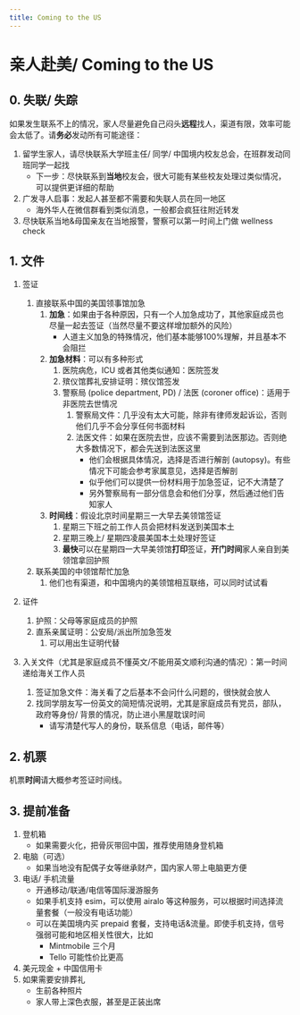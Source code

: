 ```yaml
---
title: Coming to the US
---
```


# 亲人赴美/ Coming to the US


## 0. 失联/ 失踪

如果发生联系不上的情况，家人尽量避免自己闷头**远程**找人，渠道有限，效率可能会太低了。请**务必**发动所有可能途径：

1. 留学生家人，请尽快联系大学班主任/ 同学/ 中国境内校友总会，在班群发动同班同学一起找
   - 下一步：尽快联系到**当地**校友会，很大可能有某些校友处理过类似情况，可以提供更详细的帮助
1. 广发寻人启事：发起人甚至都不需要和失联人员在同一地区
   - 海外华人在微信群看到类似消息，一般都会疯狂往附近转发
1. 尽快联系当地&母国亲友在当地报警，警察可以第一时间上门做 wellness check


## 1. 文件

1. 签证
   1. 直接联系中国的美国领事馆加急
      1. **加急**：如果由于各种原因，只有一个人加急成功了，其他家庭成员也尽量一起去签证（当然尽量不要这样增加额外的风险）
         - 人道主义加急的特殊情况，他们基本能够100%理解，并且基本不会阻拦
      1. **加急材料**：可以有多种形式
         1. 医院病危，ICU 或者其他类似通知：医院签发
         1. 殡仪馆葬礼安排证明：殡仪馆签发
         1. 警察局 (police department, PD) / 法医 (coroner office)：适用于非医院去世情况
            1. 警察局文件：几乎没有太大可能，除非有律师发起诉讼，否则他们几乎不会分享任何书面材料
            1. 法医文件：如果在医院去世，应该不需要到法医那边。否则绝大多数情况下，都会先送到法医这里
               - 他们会根据具体情况，选择是否进行解剖 (autopsy)。有些情况下可能会参考家属意见，选择是否解剖
               - 似乎他们可以提供一份材料用于加急签证，记不大清楚了
               - 另外警察局有一部分信息会和他们分享，然后通过他们告知家人
      1. **时间线**：假设北京时间星期三一大早去美领馆签证
         1. 星期三下班之前工作人员会把材料发送到美国本土
         1. 星期三晚上/ 星期四凌晨美国本土处理好签证
         1. **最快**可以在星期四一大早美领馆**打印**签证，**开门时间**家人亲自到美领馆拿回护照
   1. 联系美国的中领馆帮忙加急
      1. 他们也有渠道，和中国境内的美领馆相互联络，可以同时试试看

1. 证件
   1. 护照：父母等家庭成员的护照
   1. 直系亲属证明：公安局/派出所加急签发
      1. 可以用出生证明代替

1. 入关文件（尤其是家庭成员不懂英文/不能用英文顺利沟通的情况）：第一时间递给海关工作人员
   1. 签证加急文件：海关看了之后基本不会问什么问题的，很快就会放人
   1. 找同学朋友写一份英文的简短情况说明，尤其是家庭成员有党员，部队，政府等身份/ 背景的情况，防止进小黑屋耽误时间
      - 请写清楚代写人的身份，联系信息（电话，邮件等）


## 2. 机票

机票**时间**请大概参考签证时间线。


## 3. 提前准备

1. 登机箱
   - 如果需要火化，把骨灰带回中国，推荐使用随身登机箱
1. 电脑（可选）
   - 如果当地没有配偶子女等继承财产，国内家人带上电脑更方便
1. 电话/ 手机流量
   - 开通移动/联通/电信等国际漫游服务
   - 如果手机支持 esim，可以使用 airalo 等这种服务，可以根据时间选择流量套餐（一般没有电话功能）
   - 可以在美国境内买 prepaid 套餐，支持电话&流量。即使手机支持，信号强弱可能和地区相关性很大，比如
     - Mintmobile 三个月
     - Tello 可能性价比更高
1. 美元现金 + 中国信用卡
1. 如果需要安排葬礼
   - 生前各种照片
   - 家人带上深色衣服，甚至是正装出席
